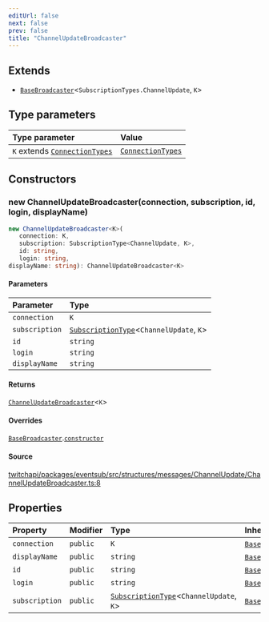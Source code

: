 ```yaml
---
editUrl: false
next: false
prev: false
title: "ChannelUpdateBroadcaster"
---
```


## Extends

- [`BaseBroadcaster`](/api/eventsub/classes/basebroadcaster/)\<`SubscriptionTypes.ChannelUpdate`, `K`\>

## Type parameters

| Type parameter | Value |
| :------ | :------ |
| `K` extends [`ConnectionTypes`](/api/eventsub/type-aliases/connectiontypes/) | [`ConnectionTypes`](/api/eventsub/type-aliases/connectiontypes/) |

## Constructors

### new ChannelUpdateBroadcaster(connection, subscription, id, login, displayName)

```ts
new ChannelUpdateBroadcaster<K>(
   connection: K, 
   subscription: SubscriptionType<ChannelUpdate, K>, 
   id: string, 
   login: string, 
displayName: string): ChannelUpdateBroadcaster<K>
```

#### Parameters

| Parameter | Type |
| :------ | :------ |
| `connection` | `K` |
| `subscription` | [`SubscriptionType`](/api/eventsub/type-aliases/subscriptiontype/)\<`ChannelUpdate`, `K`\> |
| `id` | `string` |
| `login` | `string` |
| `displayName` | `string` |

#### Returns

[`ChannelUpdateBroadcaster`](/api/eventsub/classes/channelupdatebroadcaster/)\<`K`\>

#### Overrides

[`BaseBroadcaster`](/api/eventsub/classes/basebroadcaster/).[`constructor`](/api/eventsub/classes/basebroadcaster/#constructors)

#### Source

[twitchapi/packages/eventsub/src/structures/messages/ChannelUpdate/ChannelUpdateBroadcaster.ts:8](https://github.com/pablornc/twitchapi//blob/8695acad106a836c1f0fc4c57a113f17adce41f0/packages/eventsub/src/structures/messages/ChannelUpdate/ChannelUpdateBroadcaster.ts#L8)

## Properties

| Property | Modifier | Type | Inherited from |
| :------ | :------ | :------ | :------ |
| `connection` | `public` | `K` | [`BaseBroadcaster`](/api/eventsub/classes/basebroadcaster/).`connection` |
| `displayName` | `public` | `string` | [`BaseBroadcaster`](/api/eventsub/classes/basebroadcaster/).`displayName` |
| `id` | `public` | `string` | [`BaseBroadcaster`](/api/eventsub/classes/basebroadcaster/).`id` |
| `login` | `public` | `string` | [`BaseBroadcaster`](/api/eventsub/classes/basebroadcaster/).`login` |
| `subscription` | `public` | [`SubscriptionType`](/api/eventsub/type-aliases/subscriptiontype/)\<`ChannelUpdate`, `K`\> | [`BaseBroadcaster`](/api/eventsub/classes/basebroadcaster/).`subscription` |
